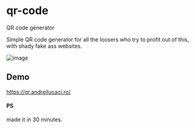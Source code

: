 # qr-code
QR code generator

Simple QR code generator for all the loosers who try to profit out of this, with shady fake ass websites.

![image](https://github.com/AndreiLucaci/qr-code/assets/1398757/7fbc8f9b-bd45-480f-a9ba-1d4c62fd7019)


## Demo

https://qr.andreilucaci.ro/


#### PS
made it in 30 minutes.
